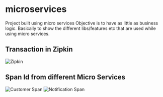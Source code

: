 # microservices
Project built using micro services
Objective is to have as little as business logic. 
Basically to show the different libs/features etc that are used while using micro services.

## Transaction in Zipkin
![Zipkin](https://user-images.githubusercontent.com/38589862/151774864-7ce2dba7-3e36-4008-8cd1-96368592211c.png)

## Span Id from different Micro Services
![Customer Span](https://user-images.githubusercontent.com/38589862/151776155-ef6a04a0-955a-4fc1-b5ef-717112bf9366.png)
![Notification Span](https://user-images.githubusercontent.com/38589862/151776171-d500f3bf-f705-4d0f-90a5-5fb7b49dd8ed.png)
